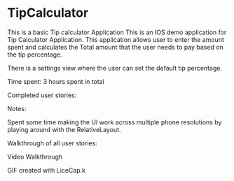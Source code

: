TipCalculator
=============

This is a basic Tip calculator Application
This is an IOS demo application for Tip Calculator Application. This application allows user to enter the amount spent and calculates the Total amount that the user needs to pay based on the tip percentage.

There is a settings view where the user can set the default tip percentage.

Time spent: 3 hours spent in total

Completed user stories:

Notes:

Spent some time making the UI work across multiple phone resolutions by playing around with the RelativeLayout.

Walkthrough of all user stories:

Video Walkthrough

GIF created with LiceCap.k
